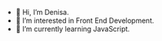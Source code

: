 - 👋 Hi, I’m Denisa.
- 👀 I’m interested in Front End Development.
- 🌱 I’m currently learning JavaScript.

<!---
denisachira/denisachira is a ✨ special ✨ repository because its `README.md` (this file) appears on your GitHub profile.
You can click the Preview link to take a look at your changes.
--->
